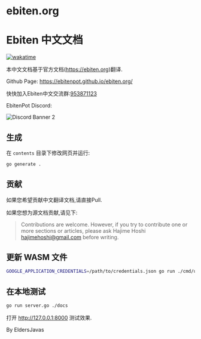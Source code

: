 # ebiten.org
# Ebiten 中文文档

[![wakatime](https://wakatime.com/badge/github/EbitenPot/ebiten.org.svg)](https://wakatime.com/badge/github/EbitenPot/ebiten.org)

本中文文档基于官方文档(<https://ebiten.org>)翻译.

Github Page: <https://ebitenpot.github.io/ebiten.org/>

快快加入Ebiten中文交流群:[953871123](https://jq.qq.com/?_wv=1027&k=XDKjyoa7)

EbitenPot Discord:

![Discord Banner 2](https://discordapp.com/api/guilds/926730113125605396/widget.png?style=banner2)

## 生成
在 `contents` 目录下修改网页并运行:

```sh
go generate .
```

## 贡献

如果您希望贡献中文翻译文档,请直接Pull.

如果您想为源文档贡献,请见下:
> Contributions are welcome. However, if you try to contribute one or more sections or articles, please ask Hajime Hoshi <hajimehoshi@gmail.com> before writing.

## 更新 WASM 文件

```sh
GOOGLE_APPLICATION_CREDENTIALS=/path/to/credentials.json go run ./cmd/uploadwasm/ -ebitenpath=../path/to/ebiten -upload
```

## 在本地测试

```sh
go run server.go ./docs
```

打开 <http://127.0.0.1:8000> 测试效果.

By EldersJavas
